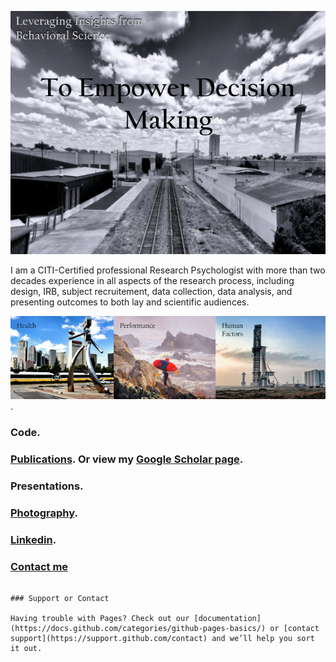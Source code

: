 ![Image](Rails4.png)

I am a CITI-Certified professional Research Psychologist with more than two decades experience in all aspects of the research process, including design, IRB, subject recruitement, data collection, data analysis, and presenting outcomes to both lay and scientific audiences.  

![Image](Specialization2RE.png).

### Code. 
### [Publications](https://github.com/pjschroeder/pjschroeder.github.io/tree/Publications). Or view my [Google Scholar page](https://scholar.google.com/citations?user=L9_aYfQAAAAJ&hl=en).
### Presentations.
### [Photography](https://www.flickr.com/photos/organize/?start_tab=one_set72177720299244855).
### [Linkedin](https://www.linkedin.com/in/paul-j-schroeder-020b1316/).
### [Contact me](mailto:schroed9@gmail.com)

```

### Support or Contact

Having trouble with Pages? Check out our [documentation](https://docs.github.com/categories/github-pages-basics/) or [contact support](https://support.github.com/contact) and we’ll help you sort it out.
